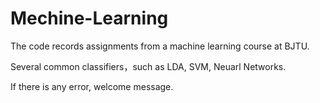 # Mechine-Learning

The code records assignments from a machine learning course at BJTU.

Several common classifiers，such as LDA, SVM, Neuarl Networks.

If there is any error, welcome message.

